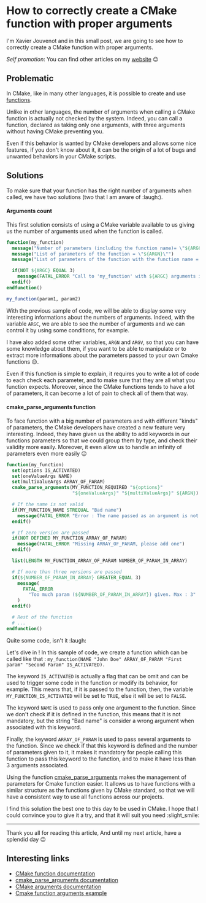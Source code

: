 # How to correctly create a CMake function with proper arguments

I'm Xavier Jouvenot and in this small post, we are going to see how to correctly create a CMake function with proper arguments.

_Self promotion_: You can find other articles on my [website](www.10xlearner.com) :wink:

## Problematic

In CMake, like in many other languages, it is possible to create and use [functions](https://cmake.org/cmake/help/latest/command/function.html).

Unlike in other languages, the number of arguments when calling a CMake function is actually not checked by the system.
Indeed, you can call a function, declared as taking only one arguments, with three arguments without having CMake preventing you.

Even if this behavior is wanted by CMake developers and allows some nice features, if you don't know about it, it can be the origin of a lot of bugs and unwanted behaviors in your CMake scripts.

## Solutions

To make sure that your function has the right number of arguments when called, we have two solutions (two that I am aware of :laugh:).

#### Arguments count

This first solution consists of using a CMake variable available to us giving us the number of arguments used when the function is called.

```cmake
function(my_function)
  message("Number of parameters (including the function name)= \"${ARGC}\"")
  message("List of parameters of the function = \"${ARGN}\"")
  message("List of parameters of the function with the function name = \"${ARGV}\"")

  if(NOT ${ARGC} EQUAL 3)
    message(FATAL_ERROR "Call to 'my_function' with ${ARGC} arguments instead of 3")
  endif()
endfunction()

my_function(param1, param2)
```

With the previous sample of code, we will be able to display some very interesting informations about the numbers of arguments.
Indeed, with the variable `ARGC`, we are able to see the number of arguments and we can control it by using some conditions, for example.

I have also added some other variables, `ARGN` and `ARGV`, so that you can have some knowledge about them, if you want to be able to manipulate or to extract more informations about the parameters passed to your own Cmake functions :wink:.

Even if this function is simple to explain, it requires you to write a lot of code to each check each parameter, and to make sure that they are all what you function expects.
Moreover, since the CMake functions tends to have a lot of parameters, it can become a lot of pain to check all of them that way.

#### cmake_parse_arguments function

To face function with a big number of parameters and with different "kinds" of parameters, the CMake developers have created a new feature very interesting.
Indeed, they have given us the ability to add keywords in our functions parameters so that we could group them by type, and check their validity more easily.
Moreover, it even allow us to handle an infinity of parameters even more easily :wink:

```cmake
function(my_function)
  set(options IS_ACTIVATED)
  set(oneValueArgs NAME)
  set(multiValueArgs ARRAY_OF_PARAM)
  cmake_parse_arguments(MY_FUNCTION_REQUIRED "${options}"
                        "${oneValueArgs}" "${multiValueArgs}" ${ARGN})

  # If the name is not valid
  if(MY_FUNCTION_NAME STREQUAL "Bad name")
    message(FATAL_ERROR "Error : The name passed as an argument is not valid.")
  endif()

  # If zero version are passed
  if(NOT DEFINED MY_FUNCTION_ARRAY_OF_PARAM)
    message(FATAL_ERROR "Missing ARRAY_OF_PARAM, please add one")
  endif()

  list(LENGTH MY_FUNCTION_ARRAY_OF_PARAM NUMBER_OF_PARAM_IN_ARRAY)

  # If more than three versions are passed
  if(${NUMBER_OF_PARAM_IN_ARRAY} GREATER_EQUAL 3)
    message(
      FATAL_ERROR
        "Too much param (${NUMBER_OF_PARAM_IN_ARRAY}) given. Max : 3"
    )
  endif()

  # Rest of the function
  # ...
endfunction()
```

Quite some code, isn't it :laugh:

Let's dive in !
In this sample of code, we create a function which can be called like that : `my_function(NAME "John Doe" ARRAY_OF_PARAM "First param" "Second Param" IS_ACTIVATED).`

The keyword `IS_ACTIVATED` is actually a flag that can be omit and can be used to trigger some code in the function or modify its behavior, for example.
This means that, if it is passed to the function, then, the variable `MY_FUNCTION_IS_ACTIVATED` will be set to `TRUE`, else it will be set to `FALSE`.

The keyword `NAME` is used to pass only one argument to the function.
Since we don't check if it is defined in the function, this means that it is not mandatory, but the string "Bad name" is consider a wrong argument when associated with this keyword.

Finally, the keyword `ARRAY_OF_PARAM` is used to pass several arguments to the function.
Since we check if that this keyword is defined and the number of parameters given to it, it makes it mandatory for people calling this function to pass this keyword to the function, and to make it have less than 3 arguments associated.

Using the function [cmake_parse_arguments](https://cmake.org/cmake/help/latest/command/cmake_parse_arguments.html) makes the management of parameters for Cmake function easier.
It allows us to have functions with a similar structure as the functions given by CMake standard, so that we will have a consistent way to use all functions across our projects.

I find this solution the best one to this day to be used in CMake.
I hope that I could convince you to give it a try, and that it will suit you need :slight_smile:

---------

Thank you all for reading this article,
And until my next article, have a splendid day :wink:

## Interesting links

- [CMake function documentation](https://cmake.org/cmake/help/latest/command/function.html)
- [cmake_parse_arguments documentation](https://cmake.org/cmake/help/latest/command/cmake_parse_arguments.html)
- [CMake arguments documentation](https://cmake.org/cmake/help/latest/command/macro.html#arguments)
- [Cmake function arguments example](https://gist.github.com/antiagainst/4614ca9ed29f5b8c0ba4)

